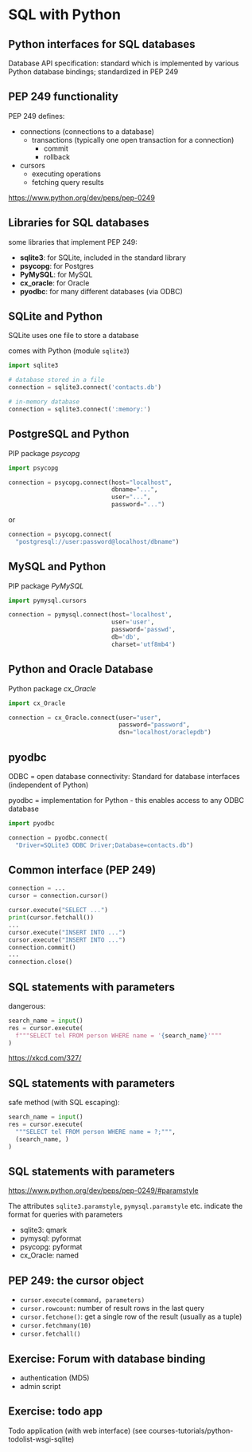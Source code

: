 # SQL with Python

## Python interfaces for SQL databases

Database API specification: standard which is implemented by various Python database bindings; standardized in PEP 249

## PEP 249 functionality

PEP 249 defines:

- connections (connections to a database)
  - transactions (typically one open transaction for a connection)
    - commit
    - rollback
- cursors
  - executing operations
  - fetching query results

https://www.python.org/dev/peps/pep-0249

## Libraries for SQL databases

some libraries that implement PEP 249:

- **sqlite3**: for SQLite, included in the standard library
- **psycopg**: for Postgres
- **PyMySQL**: for MySQL
- **cx_oracle**: for Oracle
- **pyodbc**: for many different databases (via ODBC)

## SQLite and Python

SQLite uses one file to store a database

comes with Python (module `sqlite3`)

```py
import sqlite3

# database stored in a file
connection = sqlite3.connect('contacts.db')

# in-memory database
connection = sqlite3.connect(':memory:')
```

## PostgreSQL and Python

PIP package _psycopg_

```py
import psycopg
```

```py
connection = psycopg.connect(host="localhost",
                             dbname="...",
                             user="...",
                             password="...")
```

or

```py
connection = psycopg.connect(
  "postgresql://user:password@localhost/dbname")
```

## MySQL and Python

PIP package _PyMySQL_

```py
import pymysql.cursors

connection = pymysql.connect(host='localhost',
                             user='user',
                             password='passwd',
                             db='db',
                             charset='utf8mb4')
```

## Python and Oracle Database

Python package _cx_Oracle_

```py
import cx_Oracle

connection = cx_Oracle.connect(user="user",
                               password="password",
                               dsn="localhost/oraclepdb")
```

## pyodbc

ODBC = open database connectivity: Standard for database interfaces (independent of Python)

pyodbc = implementation for Python - this enables access to any ODBC database

```py
import pyodbc

connection = pyodbc.connect(
  "Driver=SQLite3 ODBC Driver;Database=contacts.db")
```

## Common interface (PEP 249)

```py
connection = ...
cursor = connection.cursor()

cursor.execute("SELECT ...")
print(cursor.fetchall())
...
cursor.execute("INSERT INTO ...")
cursor.execute("INSERT INTO ...")
connection.commit()
...
connection.close()
```

## SQL statements with parameters

dangerous:

```py
search_name = input()
res = cursor.execute(
  f"""SELECT tel FROM person WHERE name = '{search_name}'"""
)
```

https://xkcd.com/327/

## SQL statements with parameters

safe method (with SQL escaping):

```py
search_name = input()
res = cursor.execute(
  """SELECT tel FROM person WHERE name = ?;""",
  (search_name, )
)
```

## SQL statements with parameters

https://www.python.org/dev/peps/pep-0249/#paramstyle

The attributes `sqlite3.paramstyle`, `pymysql.paramstyle` etc. indicate the format for queries with parameters

- sqlite3: qmark
- pymysql: pyformat
- psycopg: pyformat
- cx_Oracle: named

## PEP 249: the cursor object

- `cursor.execute(command, parameters)`
- `cursor.rowcount`: number of result rows in the last query
- `cursor.fetchone()`: get a single row of the result (usually as a tuple)
- `cursor.fetchmany(10)`
- `cursor.fetchall()`

## Exercise: Forum with database binding

- authentication (MD5)
- admin script

## Exercise: todo app

Todo application (with web interface)
(see courses-tutorials/python-todolist-wsgi-sqlite)
